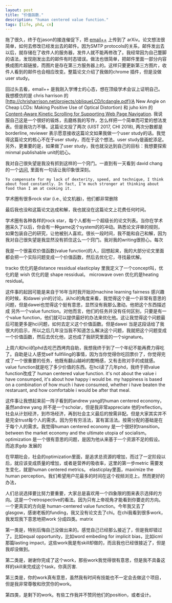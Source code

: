 ```yaml
---
layout: post
title: "价值函数."
description: "human centered value function."
tags: [life, phd, cn]
---
```



拖了很久，终于在jason的接连催促下，把 [email++](https://arxiv.org/abs/1907.01423) 上传到了 arXiv。论文想法很简单，如何去修改已经发出去的邮件。因为SMTP protocols的关系，邮件发出去以后，就存储在了收件人的服务器，发件人就不能再修改了。我经常因为自己蹩脚的语法，发现刚发出去的邮件有时态错误。做法也很简单，把邮件里面一部分内容换成图片超链接，而图片是存在第三方服务器上的。这样只要更新第三方图片，收件人看到的邮件也会相应改变。整篇论文介绍了我做的chrome 插件，但是没做 user study。


回过头去看，email++ 是我刚入学博士的心态，想在顶级学术会议上证明自己。我想模仿的是 chris harrison 的 [http://chrisharrison.net/projects/obliqueLCD/lcdangle.pdf](A New Angle on Cheap LCDs: Making Positive Use of Optical Distortion) 和 juho kim 的 [Content-Aware Kinetic Scrolling for
Supporting Web Page Navigation](https://juhokim.com/files/UIST2014-CAKS.pdf). 我说服自己这是一个很好的锻炼，去磨练我的写作，怎么样把一个简单而可爱的想法发表。但是我功力不够。这篇论文投了两次 (UIST 2017, CHI 2018), 两次分数都是borderline, reviewer 表示愿意接收这篇论文如果我做一个user study的话。我觉得这篇论文的核心不在于user study，而在于这个想法。user study是画蛇添足。另外，更重要的是，如果做了user study，我也就没达到自己的目标：我想要探索 minmal publishable unit的初心。


我对自己很失望是我没有抓到这样的一个窍门。一直到有一天看到 david chang 的一个[访问](https://www.wired.com/2016/07/chef-david-chang-on-deliciousness/), 里面有一句话让我印象很深刻。
```
To compensate for my lack of dexterity, speed, and technique, I think about food constantly. In fact, I’m much stronger at thinking about food than I am at cooking it.
```

学术圈有很多rock star (i.e., 论文机器)，他们都非常删除

最后我也没和这篇论文达成和解，我也就没在这篇论文上花费任何时间。




学术圈有各种各样的rock star，每个人都有一个超级长的论文列表。当你在学术圈呆久了以后，你会有一种game这个system的的冲动。熟悉论文评审的规则，如果包装自己的研究，让他被别人喜欢。很长一段时间，我不能和自己和解，因为我对自己很失望是我显然没有抓住这么一个窍门。我对我的writing很担心。每次


我是一个很喜欢价值函数(value function)的人，回想起来，我的大部分论文里面都会把一个实际问题变成一个价值函数，然后去优化它，寻找最优解。

tracko 优化的是distance ressidual
elasticplay 里我定义了一个concept叫，优化的是 
wish 优化的是 shape ressidual。
microwave oven 优化的是heating residual。

这件事的起因可能是来自于16年当时我开始对machine learning fairness 感兴趣的时候，和dawei yin的讨论。从hci的角度来看，我觉得这个是一个非常有意思的问题，但是dawei也觉得这个挺有意思，显然没有我那么激动。他把这个东西描述成 另外一个value function。对他而言，他们的任务并没有任何区别，只要是有一个value function，他们就可以提供最好的办法来优化他。这让我觉得这个问题最后可能更多是hci问题，如何去定义这个价值函数。但是dawei 当是这段话给了我很大的启示，所以之后几年没当我不知道怎么解决这个问题，我就把这个问题变成一个价值函数，然后去优化他，这也成了我研究里面的一个signature。

上周六和hcii的phd去吃巴西烤肉自助，我想我终于到了一个年纪不能再费力得吃了。自助是让人感觉self fullfiling的事情，因为当你觉得你吃回票价了，你觉得完成了一个很重要的任务，他既有翻山越岭的酣畅感，又有击败对手的成就感。value function就是吃了多少价值的东西。在hci读了几年phd，我终于把value function改成了 human centered value function. it's not about the value i have consumped, it's about how happy i would be. my happiness is based on a combination of how much i have consumed, whether i have beaten the restaruant, and how comfortable i would be after that meal. 

这件事让我想起来前一阵子看到的andrew yang的human centered economy，虽然andrew yang 并不是一个scholar，但是我非常appreciate 他的reflection。社会从计划经济，到市场经济，再到社会主义最后的按需非配。但是大家其实并不是完全trust每个人的需求。因为穷有穷活法，富有富活法。按需分配的基础是在于每个人的需求。我觉得human centered economy 是一个很好的transition，between the market economy and the ultimate utopia of socialism。optimization 是一个很有意思的问题，是因为他从来基于一个资源不足的假设。而追求gdp 发展的

在早期社会，社会的optimization里面，是追求总资源的增加，而过了一定阶段以后，就应该变成质量的增加，或者是营养的吸收率，这里的第一步metric 需要发生变化，就是human centered metrics。
elasticplay里面，maximize the human perception。我们希望用户花最多的时间在这个视频浏览上。然而更好的办法，

人们总说选择要比努力要重要，大家总是喜欢用一个四象限的图来表示选择的方向。这是一个retrospective的看法。因为只有上帝视角才能看到你要走的方向。一个更真实的方向是 human-centered value function。今年我又去了glasgow，感谢老板的funding，我又没有论文去了chi。在chi我看到很多work，我发现我下意思地把work 分成四类。matrix

第一类是，特别后悔自己没做出来的。感觉自己已经那么接近了，但是我却错过了。比如equal opportunity，比如word embeding for implicit bias，比如icml那篇lasting impact，这些work我是有skill却做的，而且我也已经很接近了，但是我却没做到。

第二类是，谢谢你完成了这个work，那些work我觉得很有意思，但是我不具备这样的skill来完成这个task，你真厉害.

第三类是，你的work真有意思，虽然我有时间有技能也不一定会去做这个项目，但是我非常尊敬和欣赏你的work。

第四类，是剩下的work。有些工作我并不赞同他们的position，或者设计。



